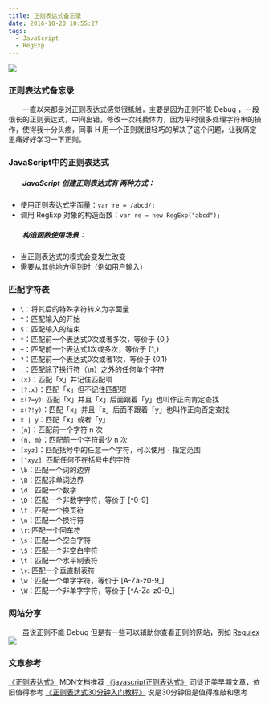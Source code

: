 ```yaml
---
title: 正则表达式备忘录
date: 2016-10-20 10:55:27
tags:
  - JavaScript
  - RegExp
---
```

![](http://o7artc98i.bkt.clouddn.com/wallhaven-148562.jpg)

### 正则表达式备忘录
&emsp;&emsp;一直以来都是对正则表达式感觉很抵触，主要是因为正则不能 Debug ，一段很长的正则表达式，中间出错，修改一次耗费体力，因为平时很多处理字符串的操作，使得我十分头疼，同事 H 用一个正则就很轻巧的解决了这个问题，让我痛定思痛好好学习一下正则。

### JavaScript中的正则表达式
##### &emsp;&emsp;JavaScript 创建正则表达式有 **两种方式**：

- 使用正则表达式字面量：`var re = /abcd/;`
- 调用 RegExp 对象的构造函数：`var re = new RegExp("abcd");`

##### &emsp;&emsp;构造函数使用场景：

- 当正则表达式的模式会变发生改变
- 需要从其他地方得到时（例如用户输入）

### 匹配字符表

- `\`：将其后的特殊字符转义为字面量
- `^`：匹配输入的开始
- `$`：匹配输入的结束
- `*`：匹配前一个表达式0次或者多次，等价于 {0,}
- `+`：匹配前一个表达式1次或多次，等价于 {1,}
- `?`：匹配前一个表达式0次或者1次，等价于 {0,1}
- `.`：匹配除了换行符（\n）之外的任何单个字符
- `(x)`：匹配「x」并记住匹配项
- `(?:x)`：匹配「x」但不记住匹配项
- `x(?=y)`: 匹配「x」并且「x」后面跟着「y」也叫作正向肯定查找
- `x(?!y)`：匹配「x」并且「x」后面不跟着「y」也叫作正向否定查找
- `x | y`：匹配「x」或者「y」
- `{n}`：匹配前一个字符 n 次
- `{n, m}`：匹配前一个字符最少 n 次
- `[xyz]`：匹配括号中的任意一个字符，可以使用 `-` 指定范围
- `[^xyz]`: 匹配任何不在括号中的字符
- `\b`：匹配一个词的边界
- `\B`：匹配非单词边界
- `\d`：匹配一个数字
- `\D`：匹配一个非数字字符，等价于 [^0-9]
- `\f`：匹配一个换页符
- `\n`：匹配一个换行符
- `\r`: 匹配一个回车符
- `\s`：匹配一个空白字符
- `\S`：匹配一个非空白字符
- `\t`：匹配一个水平制表符
- `\v`: 匹配一个垂直制表符
- `\w`：匹配一个单字字符，等价于 [A-Za-z0-9_]
- `\W`：匹配一个非单字字符，等价于 [^A-Za-z0-9_]

### 网站分享
&emsp;&emsp;虽说正则不能 Debug 但是有一些可以辅助你查看正则的网站，例如 [Regulex](https://jex.im/regulex/) <br>
![](http://o7artc98i.bkt.clouddn.com/reg.png)

### 文章参考
[《正则表达式》](https://developer.mozilla.org/zh-CN/docs/Web/JavaScript/Guide/Regular_Expressions) MDN文档推荐
[《javascript正则表达式》](http://www.cnblogs.com/rubylouvre/archive/2010/03/09/1681222.html) 司徒正美早期文章，依旧值得参考
[《正则表达式30分钟入门教程》](http://deerchao.net/tutorials/regex/regex.htm) 说是30分钟但是值得推敲和思考



